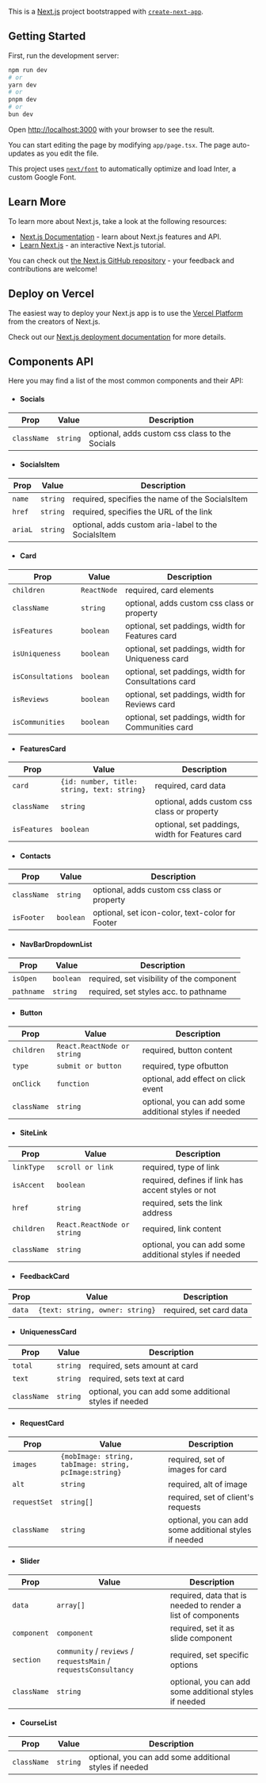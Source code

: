 This is a [Next.js](https://nextjs.org/) project bootstrapped with
[`create-next-app`](https://github.com/vercel/next.js/tree/canary/packages/create-next-app).

## Getting Started

First, run the development server:

```bash
npm run dev
# or
yarn dev
# or
pnpm dev
# or
bun dev
```

Open [http://localhost:3000](http://localhost:3000) with your browser to see the
result.

You can start editing the page by modifying `app/page.tsx`. The page
auto-updates as you edit the file.

This project uses
[`next/font`](https://nextjs.org/docs/basic-features/font-optimization) to
automatically optimize and load Inter, a custom Google Font.

## Learn More

To learn more about Next.js, take a look at the following resources:

- [Next.js Documentation](https://nextjs.org/docs) - learn about Next.js
  features and API.
- [Learn Next.js](https://nextjs.org/learn) - an interactive Next.js tutorial.

You can check out
[the Next.js GitHub repository](https://github.com/vercel/next.js/) - your
feedback and contributions are welcome!

## Deploy on Vercel

The easiest way to deploy your Next.js app is to use the
[Vercel Platform](https://vercel.com/new?utm_medium=default-template&filter=next.js&utm_source=create-next-app&utm_campaign=create-next-app-readme)
from the creators of Next.js.

Check out our
[Next.js deployment documentation](https://nextjs.org/docs/deployment) for more
details.

## Components API

Here you may find a list of the most common components and their API:

- #### Socials

| Prop        | Value    | Description                                    |
| ----------- | -------- | ---------------------------------------------- |
| `className` | `string` | optional, adds custom css class to the Socials |

- #### SocialsItem

| Prop    | Value    | Description                                         |
| ------- | -------- | --------------------------------------------------- |
| `name`  | `string` | required, specifies the name of the SocialsItem     |
| `href`  | `string` | required, specifies the URL of the link             |
| `ariaL` | `string` | optional, adds custom aria-label to the SocialsItem |

- #### Card

| Prop              | Value       | Description                                          |
| ----------------- | ----------- | ---------------------------------------------------- |
| `children`        | `ReactNode` | required, card elements                              |
| `className`       | `string`    | optional, adds custom css class or property          |
| `isFeatures`      | `boolean`   | optional, set paddings, width for Features card      |
| `isUniqueness`    | `boolean`   | optional, set paddings, width for Uniqueness card    |
| `isConsultations` | `boolean`   | optional, set paddings, width for Consultations card |
| `isReviews`       | `boolean`   | optional, set paddings, width for Reviews card       |
| `isCommunities`   | `boolean`   | optional, set paddings, width for Communities card   |

- #### FeaturesCard

| Prop         | Value                                       | Description                                     |
| ------------ | ------------------------------------------- | ----------------------------------------------- |
| `card`       | `{id: number, title: string, text: string}` | required, card data                             |
| `className`  | `string`                                    | optional, adds custom css class or property     |
| `isFeatures` | `boolean`                                   | optional, set paddings, width for Features card |

- #### Contacts

| Prop        | Value     | Description                                     |
| ----------- | --------- | ----------------------------------------------- |
| `className` | `string`  | optional, adds custom css class or property     |
| `isFooter`  | `boolean` | optional, set icon-color, text-color for Footer |

- #### NavBarDropdownList

| Prop       | Value     | Description                               |
| ---------- | --------- | ----------------------------------------- |
| `isOpen`   | `boolean` | required, set visibility of the component |
| `pathname` | `string`  | required, set styles acc. to pathname     |

- #### Button

| Prop        | Value                       | Description                                            |
| ----------- | --------------------------- | ------------------------------------------------------ |
| `children`  | `React.ReactNode or string` | required, button content                               |
| `type`      | `submit or button`          | required, type ofbutton                                |
| `onClick`   | `function`                  | optional, add effect on click event                    |
| `className` | `string`                    | optional, you can add some additional styles if needed |

- #### SiteLink

| Prop        | Value                       | Description                                            |
| ----------- | --------------------------- | ------------------------------------------------------ |
| `linkType`  | `scroll or link`            | required, type of link                                 |
| `isAccent`  | `boolean`                   | required, defines if link has accent styles or not     |
| `href`      | `string`                    | required, sets the link address                        |
| `children`  | `React.ReactNode or string` | required, link content                                 |
| `className` | `string`                    | optional, you can add some additional styles if needed |

- #### FeedbackCard

| Prop   | Value                           | Description             |
| ------ | ------------------------------- | ----------------------- |
| `data` | `{text: string, owner: string}` | required, set card data |

- #### UniquenessCard

| Prop        | Value    | Description                                            |
| ----------- | -------- | ------------------------------------------------------ |
| `total`     | `string` | required, sets amount at card                          |
| `text`      | `string` | required, sets text at card                            |
| `className` | `string` | optional, you can add some additional styles if needed |

- #### RequestCard

| Prop         | Value                                                  | Description                                            |
| ------------ | ------------------------------------------------------ | ------------------------------------------------------ |
| `images`     | `{mobImage: string, tabImage: string, pcImage:string}` | required, set of images for card                       |
| `alt`        | `string`                                               | required, alt of image                                 |
| `requestSet` | `string[]`                                             | required, set of client's requests                     |
| `className`  | `string`                                               | optional, you can add some additional styles if needed |

- #### Slider

| Prop        | Value                                                            | Description                                                  |
| ----------- | ---------------------------------------------------------------- | ------------------------------------------------------------ |
| `data`      | `array[]`                                                        | required, data that is needed to render a list of components |
| `component` | `component`                                                      | required, set it as slide component                          |
| `section`   | `community` / `reviews` / `requestsMain` / `requestsConsultancy` | required, set specific options                               |
| `className` | `string`                                                         | optional, you can add some additional styles if needed       |

- #### CourseList

| Prop        | Value    | Description                                            |
| ----------- | -------- | ------------------------------------------------------ |
| `className` | `string` | optional, you can add some additional styles if needed |
